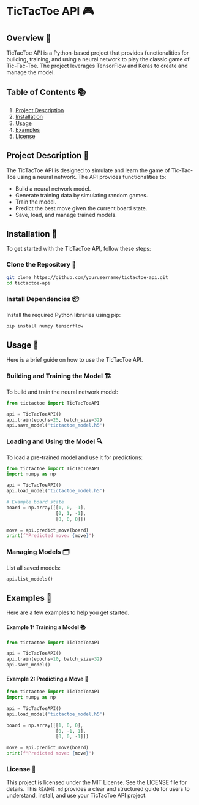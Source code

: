 # TicTacToe API 🎮

## Overview 📝
TicTacToe API is a Python-based project that provides functionalities for building, training, and using a neural network to play the classic game of Tic-Tac-Toe. The project leverages TensorFlow and Keras to create and manage the model.

## Table of Contents 📚
1. [Project Description](#project-description)
2. [Installation](#installation)
3. [Usage](#usage)
4. [Examples](#examples)
5. [License](#license)

## Project Description 🧩
The TicTacToe API is designed to simulate and learn the game of Tic-Tac-Toe using a neural network. The API provides functionalities to:
- Build a neural network model.
- Generate training data by simulating random games.
- Train the model.
- Predict the best move given the current board state.
- Save, load, and manage trained models.

## Installation 🔧
To get started with the TicTacToe API, follow these steps:

### Clone the Repository 📂
```sh
git clone https://github.com/yourusername/tictactoe-api.git
cd tictactoe-api
```

### Install Dependencies 📦
Install the required Python libraries using pip:
```bash
pip install numpy tensorflow
```

## Usage 🚀
Here is a brief guide on how to use the TicTacToe API.

### Building and Training the Model 🏗️
To build and train the neural network model:
```python
from tictactoe import TicTacToeAPI

api = TicTacToeAPI()
api.train(epochs=25, batch_size=32)
api.save_model('tictactoe_model.h5')
```

### Loading and Using the Model 🔍
To load a pre-trained model and use it for predictions:
```python
from tictactoe import TicTacToeAPI
import numpy as np

api = TicTacToeAPI()
api.load_model('tictactoe_model.h5')

# Example board state
board = np.array([[1, 0, -1],
                  [0, 1, -1],
                  [0, 0, 0]])

move = api.predict_move(board)
print(f"Predicted move: {move}")
```

### Managing Models 🗂️
List all saved models:
```python
api.list_models()
```

## Examples 📖
Here are a few examples to help you get started.

#### Example 1: Training a Model 📚
```python
from tictactoe import TicTacToeAPI

api = TicTacToeAPI()
api.train(epochs=10, batch_size=32)
api.save_model()
```

#### Example 2: Predicting a Move 🔮
```python
from tictactoe import TicTacToeAPI
import numpy as np

api = TicTacToeAPI()
api.load_model('tictactoe_model.h5')

board = np.array([[1, 0, 0],
                  [0, -1, 1],
                  [0, 0, -1]])

move = api.predict_move(board)
print(f"Predicted move: {move}")
```

### License 📜
This project is licensed under the MIT License. See the LICENSE file for details.
This `README.md` provides a clear and structured guide for users to understand, install, and use your TicTacToe API project.